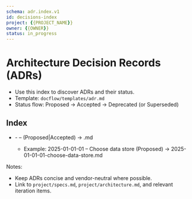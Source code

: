 ```yaml
---
schema: adr.index.v1
id: decisions-index
project: {{PROJECT_NAME}}
owner: {{OWNER}}
status: in_progress
---
```


# Architecture Decision Records (ADRs)

- Use this index to discover ADRs and their status.
- Template: `docflow/templates/adr.md`
- Status flow: Proposed → Accepted → Deprecated (or Superseded)

## Index

- <yyyy-mm-dd>-<nn> – <short title> (Proposed|Accepted) → <filename>.md
  - Example: 2025-01-01-01 – Choose data store (Proposed) → 2025-01-01-01-choose-data-store.md

Notes:
- Keep ADRs concise and vendor-neutral where possible.
- Link to `project/specs.md`, `project/architecture.md`, and relevant iteration items.
